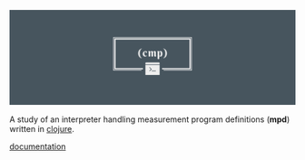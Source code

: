 ![cmp](docs/cmp_logo.png)

A study of an interpreter handling
measurement program definitions
(**mpd**) written in [clojure](https://clojure.org/).

[documentation](https://wactbprot.github.io/cmp/)

